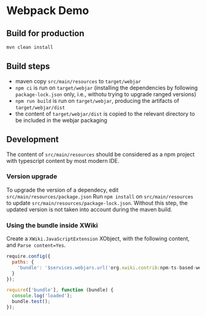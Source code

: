 # Webpack Demo

## Build for production

```bash
mvn clean install
```

## Build steps

- maven copy `src/main/resources` to `target/webjar`
- `npm ci` is run on `target/webjar` (installing the dependencies by following `package-lock.json` only, i.e., withotu trying to upgrade ranged versions)
- `npm run build` is run on `target/webjar`, producing the artifacts of `target/webjar/dist`
- the content of `target/webjar/dist` is copied to the relevant directory to be included in the webjar packaging

## Development

The content of `src/main/resources` should be considered as a npm project with typescript content by most modern IDE.

### Version upgrade

To upgrade the version of a dependecy, edit `src/main/resources/package.json`
Run `npm install` on `src/main/resources` to update `src/main/resources/package-lock.json`. Without  this step, the updated version is not taken into account during the maven build.

### Using the bundle inside XWiki

Create a  `XWiki.JavaScriptExtension` XObject, with the following content, and `Parse content=Yes`.

```javascript
require.config({
  paths: {
    'bundle': '$services.webjars.url('org.xwiki.contrib:npm-ts-based-webjar', 'bundle.js')'
  }
});

require(['bundle'], function (bundle) {
  console.log('loaded');
  bundle.test();
});
```